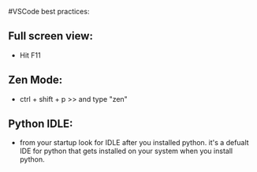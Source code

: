 #VSCode best practices:

## Full screen view:
- Hit F11

## Zen Mode:
- ctrl + shift + p >> and type "zen"

## Python IDLE:
- from your startup look for IDLE after you installed python. it's a defualt IDE for python that gets installed on your system when you install python.